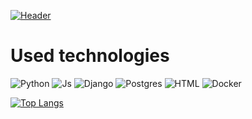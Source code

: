 [![Header](https://img.freepik.com/free-vector/night-ocean-landscape-full-moon-and-stars-shine_107791-7397.jpg?w=900&t=st=1660950844~exp=1660951444~hmac=6e5209b030d337f21392ab665464658ef8e93b2ef9dfe4aa8f81de182f487194)](https://github.com/Milamin-hub?tab=repositories)


# Used technologies

![Python](https://img.shields.io/badge/Pyhton-grey?style=for-the-badge&logo=python)
![Js](https://img.shields.io/badge/javascript-grey?style=for-the-badge&logo=javascript)
![Django](https://img.shields.io/badge/Django-grey?style=for-the-badge&logo=django)
![Postgres](https://img.shields.io/badge/Postgres-grey?style=for-the-badge&logo=postgresql)
![HTML](https://img.shields.io/badge/HTML5-grey?style=for-the-badge&logo=HTML5)
![Docker](https://img.shields.io/badge/docker-grey?style=for-the-badge&logo=docker)

[![Top Langs](https://github-readme-stats.vercel.app/api/top-langs/?username=Milamin-hub&layout=compact&theme=radical)](https://github.com/anuraghazra/github-readme-stats)
